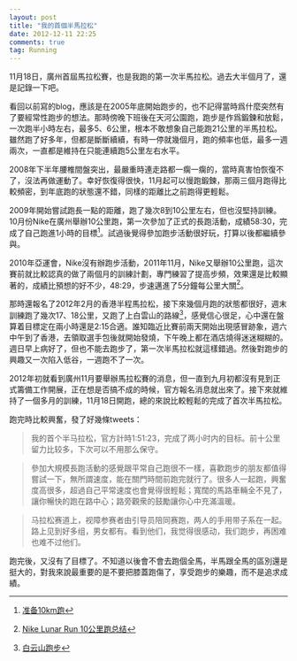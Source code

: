 ```yaml
---
layout: post
title: "我的首個半馬拉松"
date: 2012-12-11 22:25
comments: true
tag: Running
---
```

11月18日，廣州首屆馬拉松賽，也是我跑的第一次半馬拉松。過去大半個月了，還是記錄一下吧。

看回以前寫的blog，應該是在2005年底開始跑步的，也不記得當時爲什麼突然有了要經常性跑步的想法。那時傍晚下班後在天河公園跑，跑步是作爲鍛鍊和放鬆，一次跑半小時左右，最多5、6公里，根本不敢想象自己能跑21公里的半馬拉松。雖然跑了好多年，但都是斷斷續續，有時一停就幾個月，跑的頻率也低，最多一週兩次，一直都是維持在只能連續跑5公里左右水平。

2008年下半年腰椎間盤突出，最嚴重時連走路都一瘸一瘸的，當時真害怕恢復不了，沒法再做運動了。幸好恢復得很快，11月起可以慢跑鍛鍊，那兩三個月跑得比較頻密，到年底跑的狀態還不錯，同樣的距離比之前跑得更輕鬆。

2009年開始嘗試跑長一點的距離，跑了幾次8到10公里左右，但也沒堅持訓練。10月份Nike在廣州舉辦10公里跑，第一次參加了正式的長跑活動，成績58:30，完成了自己跑進1小時的目標[^1]。試過後覺得參加跑步活動很好玩，打算以後都繼續參與。

[^1]:[准备10km跑](/2009/09/25/Prepare-10-km-run/)

2010年亞運會，Nike沒有辦跑步活動，2011年11月，Nike又舉辦10公里跑，這次賽前就比較認真的做了兩個月的訓練計劃，專門練習了提高步頻，效果還是比較顯著的，成績比預想的好不少，48:29，步速邁進了5分鐘每公里大關[^2]。

[^2]:[Nike Lunar Run 10公里跑总结](/2011/11/15/Nike-Lunar-Run-10-/)

那時還報名了2012年2月的香港半程馬拉松，接下來幾個月跑的狀態都很好，週末訓練跑了幾次17、18公里，又跑了上白雲山的路線[^3]，感覺信心很足，心中還在盤算着目標定在兩小時還是2:15合適。誰知臨近比賽前兩天開始出現感冒跡象，週六中午到了香港，去領取選手包後就開始發燒，下午晚上都在酒店燒得迷迷糊糊的。週日早上病好了，但也不能去跑步了，第一次半馬拉松就這樣錯過。然後對跑步的興趣又一次陷入低谷，一週跑不了一次。

[^3]:[白云山跑步](/2011/12/26/Baiyun-mountain-running/)

2012年初就看到廣州11月要舉辦馬拉松賽的消息，但一直到九月初都沒有見到正式籌備工作開展，正在想是否搞不成的時候，官方報名消息就出來了。接下來就維持了一個多月的訓練，11月18日開跑，總的來說比較輕鬆的完成了首次半馬拉松。

跑完時比較興奮，發了好幾條tweets：

> 我的首个半马拉松，官方計時1:51:23，完成了两小时内的目标。前十公里留力比较多，下次可以不用那么保守。

> 參加大規模長跑活動的感覺跟平常自己跑很不一樣，喜歡跑步的朋友都值得嘗試一下，無所謂速度，能在關門時間前跑完就行了。很多人一起跑，興奮度高很多，超過自己平常速度也會覺得很輕鬆；寬闊的馬路車輛全不見了，讓你暢快的跑在路中心；路旁觀衆的鼓勵讓你心中充滿溫暖。

> 马拉松赛道上，视障参赛者由引导员陪同赛跑，两人的手用带子系在一起。路上见到好多组，男女都有。看到他们，我觉得很感动，我们跑步，再困难也难不过他们。

跑完後，又沒有了目標了。不知道以後會不會去跑個全馬，半馬跟全馬的區別還是挺大的，對我來說最重要的是不要把膝蓋跑傷了，享受跑步的樂趣，而不是追求成績。